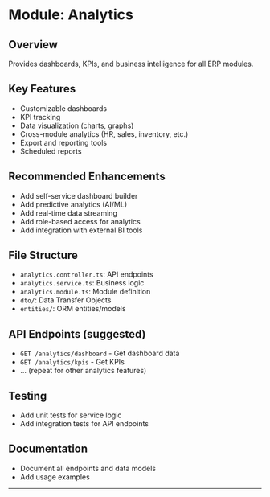 # Module: Analytics

## Overview
Provides dashboards, KPIs, and business intelligence for all ERP modules.

## Key Features
- Customizable dashboards
- KPI tracking
- Data visualization (charts, graphs)
- Cross-module analytics (HR, sales, inventory, etc.)
- Export and reporting tools
- Scheduled reports

## Recommended Enhancements
- Add self-service dashboard builder
- Add predictive analytics (AI/ML)
- Add real-time data streaming
- Add role-based access for analytics
- Add integration with external BI tools

## File Structure
- `analytics.controller.ts`: API endpoints
- `analytics.service.ts`: Business logic
- `analytics.module.ts`: Module definition
- `dto/`: Data Transfer Objects
- `entities/`: ORM entities/models

## API Endpoints (suggested)
- `GET /analytics/dashboard` - Get dashboard data
- `GET /analytics/kpis` - Get KPIs
- ... (repeat for other analytics features)

## Testing
- Add unit tests for service logic
- Add integration tests for API endpoints

## Documentation
- Document all endpoints and data models
- Add usage examples

---
